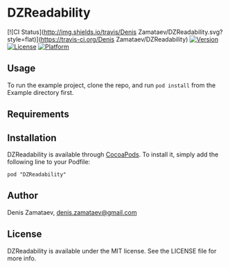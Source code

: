 # DZReadability

[![CI Status](http://img.shields.io/travis/Denis Zamataev/DZReadability.svg?style=flat)](https://travis-ci.org/Denis Zamataev/DZReadability)
[![Version](https://img.shields.io/cocoapods/v/DZReadability.svg?style=flat)](http://cocoadocs.org/docsets/DZReadability)
[![License](https://img.shields.io/cocoapods/l/DZReadability.svg?style=flat)](http://cocoadocs.org/docsets/DZReadability)
[![Platform](https://img.shields.io/cocoapods/p/DZReadability.svg?style=flat)](http://cocoadocs.org/docsets/DZReadability)

## Usage

To run the example project, clone the repo, and run `pod install` from the Example directory first.

## Requirements

## Installation

DZReadability is available through [CocoaPods](http://cocoapods.org). To install
it, simply add the following line to your Podfile:

    pod "DZReadability"

## Author

Denis Zamataev, denis.zamataev@gmail.com

## License

DZReadability is available under the MIT license. See the LICENSE file for more info.

